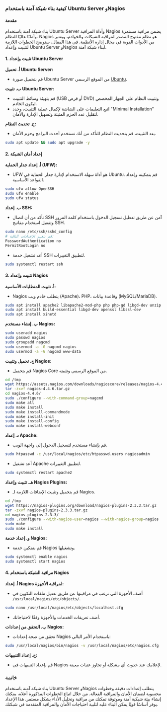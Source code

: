 ### كيفية بناء شبكة آمنة باستخدام Ubuntu Server وNagios

#### مقدمة
بناء شبكة آمنة باستخدام Ubuntu Server وأداة المراقبة Nagios يضمن مراقبة مستمرة وأمانًا عاليًا للنظام. Nagios هو نظام مفتوح المصدر لمراقبة الشبكات والخوادم، ويعتبر من الأدوات القوية في مجال إدارة الأنظمة. في هذا المقال، سنوضح الخطوات اللازمة لتثبيت وإعداد Ubuntu Server وNagios لبناء شبكة آمنة.

#### 1. **تثبيت وإعداد Ubuntu Server**

**أ. تحميل Ubuntu Server:**
- قم بتحميل صورة Ubuntu Server من الموقع الرسمي [Ubuntu](https://ubuntu.com/download/server).

**ب. تثبيت Ubuntu Server:**
- قم بتهيئة وسائط التثبيت (USB أو قرص DVD) وتثبيت النظام على الجهاز المخصص ليكون الخادم.
- اتبع التعليمات على الشاشة لإكمال عملية التثبيت، وحدد "Minimal Installation" لتقليل عدد الحزم المثبتة وتسهيل الإدارة والأمان.

**ج. تحديث النظام:**
- بعد التثبيت، قم بتحديث النظام للتأكد من أنك تستخدم أحدث البرامج وحزم الأمان.
```sh
sudo apt update && sudo apt upgrade -y
```

#### 2. **إعداد أمان الشبكة**

**أ. إعداد جدار الحماية (UFW):**
- UFW هو أداة سهلة الاستخدام لإدارة جدار الحماية في Ubuntu. قم بتمكينه وإعداد القواعد الأساسية.
```sh
sudo ufw allow OpenSSH
sudo ufw enable
sudo ufw status
```

**ب. إعداد SSH:**
- تأكد من أن اتصال SSH آمن عن طريق تعطيل تسجيل الدخول باستخدام كلمة المرور وتفعيل استخدام مفاتيح SSH.
```sh
sudo nano /etc/ssh/sshd_config
# قم بتغيير الإعدادات التالية:
PasswordAuthentication no
PermitRootLogin no
```
- أعد تشغيل خدمة SSH لتطبيق التغييرات.
```sh
sudo systemctl restart ssh
```

#### 3. **تثبيت وإعداد Nagios**

**أ. تثبيت المتطلبات الأساسية:**
- Nagios يتطلب خادم ويب (Apache)، PHP، وقاعدة بيانات (MySQL/MariaDB).
```sh
sudo apt install apache2 libapache2-mod-php php php-gd libgd-dev unzip
sudo apt install build-essential libgd-dev openssl libssl-dev
sudo apt install xinetd
```

**ب. إنشاء مستخدم Nagios:**
```sh
sudo useradd nagios
sudo passwd nagios
sudo groupadd nagcmd
sudo usermod -a -G nagcmd nagios
sudo usermod -a -G nagcmd www-data
```

**ج. تحميل وتثبيت Nagios:**
- قم بتحميل Nagios Core من الموقع الرسمي وتثبيته.
```sh
cd /tmp
wget https://assets.nagios.com/downloads/nagioscore/releases/nagios-4.4.6.tar.gz
tar -zxvf nagios-4.4.6.tar.gz
cd nagios-4.4.6/
sudo ./configure --with-command-group=nagcmd
sudo make all
sudo make install
sudo make install-commandmode
sudo make install-init
sudo make install-config
sudo make install-webconf
```

**د. إعداد Apache:**
- قم بإنشاء مستخدم لتسجيل الدخول إلى واجهة الويب.
```sh
sudo htpasswd -c /usr/local/nagios/etc/htpasswd.users nagiosadmin
```
- أعد تشغيل Apache لتطبيق التغييرات.
```sh
sudo systemctl restart apache2
```

**هـ. تثبيت وإعداد Nagios Plugins:**
- قم بتحميل وتثبيت الإضافات اللازمة لـ Nagios.
```sh
cd /tmp
wget https://nagios-plugins.org/download/nagios-plugins-2.3.3.tar.gz
tar -zxvf nagios-plugins-2.3.3.tar.gz
cd nagios-plugins-2.3.3/
sudo ./configure --with-nagios-user=nagios --with-nagios-group=nagios
sudo make
sudo make install
```

**و. إعداد خدمة Nagios:**
- قم بتمكين خدمة Nagios وتشغيلها.
```sh
sudo systemctl enable nagios
sudo systemctl start nagios
```

#### 4. **مراقبة الشبكة باستخدام Nagios**

**أ. إعداد Nagios لمراقبة الأجهزة:**
- أضف الأجهزة التي ترغب في مراقبتها عن طريق تعديل ملفات التكوين في `/usr/local/nagios/etc/objects/`.
```sh
sudo nano /usr/local/nagios/etc/objects/localhost.cfg
```
- أضف تعريفات الخدمات والأجهزة وفقًا لاحتياجاتك.

**ب. التحقق من إعدادات Nagios:**
- تحقق من صحة إعدادات Nagios باستخدام الأمر التالي:
```sh
sudo /usr/local/nagios/bin/nagios -v /usr/local/nagios/etc/nagios.cfg
```

**ج. إعداد التنبيهات:**
- قم بإعداد التنبيهات في Nagios لإعلامك عند حدوث أي مشكلة أو تجاوز عتبات معينة.

### خاتمة
بناء شبكة آمنة باستخدام Ubuntu Server وNagios يتطلب إعدادات دقيقة وخطوات محسوبة لضمان الأمان والمراقبة الفعالة. من خلال اتباع الخطوات المذكورة أعلاه، يمكنك إنشاء بيئة شبكية آمنة وموثوقة تمكنك من مراقبة وتحليل الأداء بشكل مستمر. هذا الإعداد يوفر أساسًا قويًا يمكن البناء عليه لتلبية احتياجات الأمان والمراقبة المتقدمة في شبكتك.
